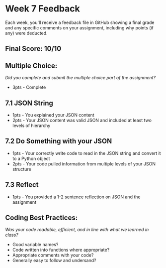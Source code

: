 # Week 7 Feedback
Each week, you'll receive a feedback file in GitHub showing a final grade and any specific comments on your assignment, including why points (if any) were deducted.


## Final Score: 10/10

## Multiple Choice:
_Did you complete and submit the multiple choice part of the assignment?_
* 3pts - Complete


## 7.1 JSON String
* 1pts - You explained your JSON content
* 2pts - Your JSON content was valid JSON and included at least two levels of hierarchy

## 7.2 Do Something with your JSON
* 1pts - Your correctly write code to read in the JSON string and convert it to a Python object
* 2pts - Your code pulled information from multiple levels of your JSON structure

## 7.3 Reflect
* 1pts - You provided a 1-2 sentence reflection on JSON and the assignment

## Coding Best Practices:
_Was your code readable, efficient, and in line with what we learned in class?_
* Good variable names?
* Code written into functions where appropriate?
* Appropriate comments with your code?
* Generally easy to follow and undersand?
